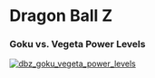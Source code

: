 # Dragon Ball Z

### Goku vs. Vegeta Power Levels
[![dbz_goku_vegeta_power_levels](https://user-images.githubusercontent.com/41983149/224530153-68232ff7-03dc-423d-adc9-d76758aca6c9.png)](https://github.com/oscaralonso12/dragon-ball-z/blob/816640237375992c59869717722897f348b568b6/dragon_ball.R)
